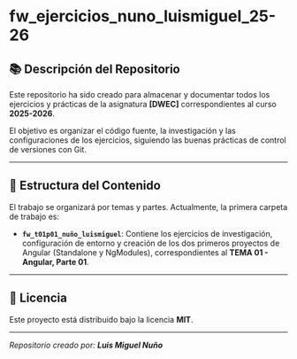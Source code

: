 # fw_ejercicios_nuno_luismiguel_25-26

## 📚 Descripción del Repositorio

Este repositorio ha sido creado para almacenar y documentar todos los ejercicios y prácticas de la asignatura **[DWEC]** correspondientes al curso **2025-2026**.

El objetivo es organizar el código fuente, la investigación y las configuraciones de los ejercicios, siguiendo las buenas prácticas de control de versiones con Git.

---

## 📂 Estructura del Contenido

El trabajo se organizará por temas y partes. Actualmente, la primera carpeta de trabajo es:

* **`fw_t01p01_nuño_luismiguel`**: Contiene los ejercicios de investigación, configuración de entorno y creación de los dos primeros proyectos de Angular (Standalone y NgModules), correspondientes al **TEMA 01 - Angular, Parte 01**.

---

## 🔑 Licencia

Este proyecto está distribuido bajo la licencia **MIT**.

---

*Repositorio creado por: **Luis Miguel Nuño***
